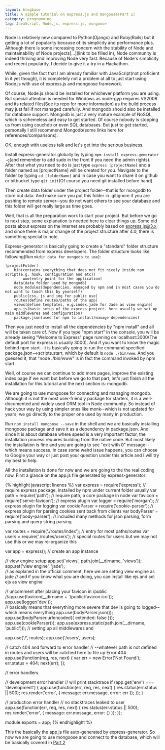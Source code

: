 ```yaml
---
layout: blogbase
title: A simple tutorial on express.js and mongoose(Part 1)
category: programming
tag: JavaScript, Node.js, express.js, mongoose
---
```

Node is relatively new compared to Python(Django) and Ruby(Rails) but it getting a lot of popularity because of its simplicity and performance plus. Although there is some increasing concern with the stability of Node and maintainability of Node projects[...](link to be filled in), Node community is indeed thriving and improving Node very fast. Because of Node's simplicity and recent popularity, I decide to give it a try in a Hackathon.

While, given the fact that I am already familiar with JavaScript(not proficient in it yet though), it is completely not a problem at all to just start using Node.js with use of express.js and mongoose framework.

Of course, Node.js should be installed for whichever platform you are using. But special attention is needed for Windows as node-gyp requires VS2008 and its related files(See its repo for more information) as the build process may just fail if not managed carefully. And mongodb should also be installed for database support. Mongodb is just a very mature example of NoSQL, which is schemeless and easy to get started. Of course nobody is stopping us from using couchdb or even SQL databases. But just to get started, personally I still recommend Mongodb(some links here for references/comparisons).

OK, enough with useless talk and let's get into the serious business.

Install express-generator globally by typing ```npm install express-generator -g```(and remember to add sudo in the front if you need the admin rights). After that what you need to do is just type ```express [projectName]``` and a folder named as [projectName] will be created for you. Navigate to the folder by typing ```cd [folderName]``` and in case you want to share it on github or bitbucket type ```git init```(Of course you need git installed before hand).

Then create data folder under the project folder--that is for mongodb to store out data. And make sure you put this folder in .gitignore if you are pushing to remote server--you do not want others to see your database and this folder will get really large as time goes.

Well, that is all the preparation work to start your project. But before we go to next step, some explanation is needed here to clear things up. Some old posts about express on the internet are probably based on express.js@3.x, and since there is major change of the project structure after 4.0, there is something special to note.

Express-generator is basically going to create a "standard" folder structure recommended from express developers. The folder structure looks like following(Run ```mkdir data for mongodb to use```):

~~~
[projectFolder]
    bin(contains everything that does not fit nicely inside npm script(e.g. hook, configuration and etc))
        www(entry point for the application)
    data(data folder used by mongodb)
    node_modules(dependencies, managed by npm and in most cases you do not want to touch this by yourself)
    public(css, js and img for public use)
    routes(define routes/paths of the app)
    views(define templates, e.g.index.jade for Jade as view engine)
    app.js(basic setup of the express project. here usually we set up main middlewares and configuration)
    package.json(used for npm to install/manage dependencies)
~~~

Then you just need to install all the dependencies by "npm install" and all will be taken care of. Now if you type "npm start" in the console, you will be already seeing "Welcome to Express" page running on localhost:3000(The default port for express is usually 3000). And if you want to know the magic behind npm start--it is basically going to run the command specified package.json-->scripts.start, which by default is ```node ./bin/www```. And you guessed it, that "node ./bin/www" is in fact the command invoked by npm start.

Well, of course we can continue to add more pages, improve the existing index page if we want but before we go to that part, let's just finish all the installation for this tutorial and the next section is: mongodb.

We are going to use mongoose for connecting and managing mongodb. Although it is not the most user-friendly package for starters, it is a well-documented and widely used ORM tool in Node community. So instead of hack your way by using simpler ones like monk--which is not updated for years, we go directly to the proper one used by many in production.

Run ```npm install mongoose --save``` in the shell and we are basically installing mongoose package and save it as a dependency in package.json. And since it is about database where speed is a very important factor, the installation process requires building from the native code. But most likely the installation is fine and you are going to see "exit with 0" message--which means success. In case some weird issue happens, you can choose to Google your way or just post your question under this article and I will try my best to help.

All the installation is done for now and we are going to the the real coding now. First a glance on the app.js file generated by express-generator:

{% highlight javascript linenos %}
var express = require('express');  // require express package, installed by npm under current folder usually
var path = require('path');  // require path, a core package in node
var favicon = require('serve-favicon');  // express plugin
var logger = require('morgan');  // express plugin for logging
var cookieParser = require('cookie-parser');  // express plugin for parsing cookies sent back from clients
var bodyParser = require('body-parser');  // included many methods for json parsing, form parsing and query string parsing

var routes = require('./routes/index');  // entry for most paths/routes
var users = require('./routes/users');  // special routes for users but we may not use this or we may re-organize this

var app = express();  // create an app instance

// view engine setup
app.set('views', path.join(__dirname, 'views'));
app.set('view engine', 'jade');  
// as explaned in the official comment, here we are setting view engine as jade 
// and if you know what you are doing, you can install like ejs and set ejs as view engine

// uncomment after placing your favicon in /public
//app.use(favicon(__dirname + '/public/favicon.ico'));
app.use(logger('dev'));  
// basically means that everything more severe that dev is going to logged--which means everything
app.use(bodyParser.json());
app.use(bodyParser.urlencoded({ extended: false }));
app.use(cookieParser());
app.use(express.static(path.join(__dirname, 'public')));  // setting up all middlewares and 

app.use('/', routes);
app.use('/users', users);

// catch 404 and forward to error handler
//   --whatever path is not defined in routes and users will be catched here to file up Error 404 
app.use(function(req, res, next) {
    var err = new Error('Not Found');
    err.status = 404;
    next(err);
});

// error handlers

// development error handler
// will print stacktrace
if (app.get('env') === 'development') {
    app.use(function(err, req, res, next) {
        res.status(err.status || 500);
        res.render('error', {
            message: err.message,
            error: err
        });
    });
}

// production error handler
// no stacktraces leaked to user
app.use(function(err, req, res, next) {
    res.status(err.status || 500);
    res.render('error', {
        message: err.message,
        error: {}
    });
});


module.exports = app;
{% endhighlight %}

This the basically the app.js file auto-generated by express-generator. So now we are going to use mongoose and connect to the database, which will be basically covered in [Part 2](/programming/2015/02/13/a-simple-tutorial-on-express-js-and-mongoose-part-2/)
